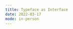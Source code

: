 ```yaml
---
title: Typeface as Interface
date: 2022-03-17
mode: in-person
---
```


<!-- project: "project2.md"
exercise: "n/a"
reading: "[Bo-Won Keum: On the Letterform of the Age](https://www.canopycanopycanopy.com/contents/on-the-letterform-of-the-age)"
tutorials: "Glyphs App: [Creating a Pixel Font](https://glyphsapp.com/learn/pixelfont)"
lectures: "Glyphs App Demo: Creating a Variable Font"
- Presentation: Nayeon Kim
- Modular Type References
- In-class demo: Glyphs App and variable fonts
- Project 1 Final Crit -->